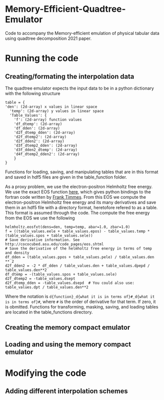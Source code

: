 # Memory-Efficient-Quadtree-Emulator
Code to accompany the Memory-efficient emulation of physical tabular data using quadtree decomposition 2021 paper.

# Running the code

## Creating/formating the interpolation data
The quadtree emulator expects the input data to be in a python dictionary with the following structure
```
table = {
'den': (2d-array) x values in linear space
  'temp': (2d-array) y values in linear space
  'Table_Values': {
    'f': (2d-array) function values
    'df_dtemp': (2d-array)
    'df_dden': (2d-array)
    'd2f_dtemp_dden': (2d-array)
    'd2f_dtemp2': (2d-array)
    'd2f_dden2': (2d-array)
    'd3f_dtemp2_dden': (2d-array)
    'd3f_dden2_dtemp': (2d-array)
    'd4f_dtemp2_dden2': (2d-array)
    }
}
```
Functions for loading, saving, and manipulating tables that are in this format and saved in hdf5 files are given in the table_function folder.

As a proxy problem, we use the electron-positron Helmholtz free energy. We use the exact EOS function [here](https://github.com/jschwab/python-helmholtz), which gives python bindings to the fortran code written by [Frank Timmes](http://cococubed.asu.edu/code_pages/eos.shtml). From this EOS we compute the electron-positron Helmholtz free energy and its many derivatives and save them in an hdf5 file with a directory format, heretofore refered to as a table. This format is assumed through the code. The compute the free energy from the EOS we use the following 
```
helmholtz.eosfxt(dens=den, temp=temp, abar=1.0, zbar=1.0)
f = ((table_values.eele + table_values.epos) - table_values.temp * (table_values.spos + table_values.sele))
# Save derivative information. See http://cococubed.asu.edu/code_pages/eos.shtml
# Save the derivative of the helmholtz free energy in terms of temp and density
df_dden = (table_values.ppos + table_values.pele) / table_values.den ** 2
d2f_dden2 = -2 * df_dden / table_values.den + table_values.dpepd / table_values.den**2
df_dtemp = -(table_values.spos + table_values.sele)
d2f_dtemp2 = -table_values.dsept
d2f_dtemp_dden = -table_values.dsepd  # You could also use: table_values.dpt / table_values.den**2
```
Where the notation is `d{function}_d{what it is in terms of}#_d{what it is in terms of}#`, where `#` is the order of derivative for that term. If zero, it is obmitted.
Functions for transforming, masking, saving, and loading tables are located in the table_functions directory. 

## Creating the memory compact emulator

## Loading and using the memory compact emulator

# Modifying the code

## Adding different interpolation schemes


